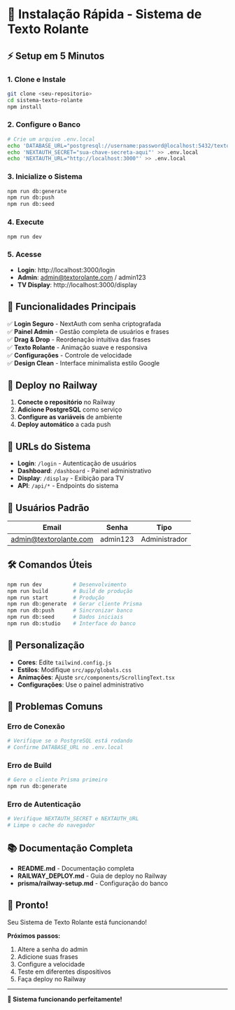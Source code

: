 # 🚀 Instalação Rápida - Sistema de Texto Rolante

## ⚡ Setup em 5 Minutos

### 1. Clone e Instale
```bash
git clone <seu-repositorio>
cd sistema-texto-rolante
npm install
```

### 2. Configure o Banco
```bash
# Crie um arquivo .env.local
echo 'DATABASE_URL="postgresql://username:password@localhost:5432/texto_rolante"' > .env.local
echo 'NEXTAUTH_SECRET="sua-chave-secreta-aqui"' >> .env.local
echo 'NEXTAUTH_URL="http://localhost:3000"' >> .env.local
```

### 3. Inicialize o Sistema
```bash
npm run db:generate
npm run db:push
npm run db:seed
```

### 4. Execute
```bash
npm run dev
```

### 5. Acesse
- **Login**: http://localhost:3000/login
- **Admin**: admin@textorolante.com / admin123
- **TV Display**: http://localhost:3000/display

## 🎯 Funcionalidades Principais

✅ **Login Seguro** - NextAuth com senha criptografada  
✅ **Painel Admin** - Gestão completa de usuários e frases  
✅ **Drag & Drop** - Reordenação intuitiva das frases  
✅ **Texto Rolante** - Animação suave e responsiva  
✅ **Configurações** - Controle de velocidade  
✅ **Design Clean** - Interface minimalista estilo Google  

## 🚀 Deploy no Railway

1. **Conecte o repositório** no Railway
2. **Adicione PostgreSQL** como serviço
3. **Configure as variáveis** de ambiente
4. **Deploy automático** a cada push

## 📱 URLs do Sistema

- **Login**: `/login` - Autenticação de usuários
- **Dashboard**: `/dashboard` - Painel administrativo
- **Display**: `/display` - Exibição para TV
- **API**: `/api/*` - Endpoints do sistema

## 🔐 Usuários Padrão

| Email | Senha | Tipo |
|-------|-------|------|
| admin@textorolante.com | admin123 | Administrador |

## 🛠️ Comandos Úteis

```bash
npm run dev          # Desenvolvimento
npm run build        # Build de produção
npm run start        # Produção
npm run db:generate  # Gerar cliente Prisma
npm run db:push      # Sincronizar banco
npm run db:seed      # Dados iniciais
npm run db:studio    # Interface do banco
```

## 🎨 Personalização

- **Cores**: Edite `tailwind.config.js`
- **Estilos**: Modifique `src/app/globals.css`
- **Animações**: Ajuste `src/components/ScrollingText.tsx`
- **Configurações**: Use o painel administrativo

## 🐛 Problemas Comuns

### Erro de Conexão
```bash
# Verifique se o PostgreSQL está rodando
# Confirme DATABASE_URL no .env.local
```

### Erro de Build
```bash
# Gere o cliente Prisma primeiro
npm run db:generate
```

### Erro de Autenticação
```bash
# Verifique NEXTAUTH_SECRET e NEXTAUTH_URL
# Limpe o cache do navegador
```

## 📚 Documentação Completa

- **README.md** - Documentação completa
- **RAILWAY_DEPLOY.md** - Guia de deploy no Railway
- **prisma/railway-setup.md** - Configuração do banco

## 🎉 Pronto!

Seu Sistema de Texto Rolante está funcionando! 

**Próximos passos:**
1. Altere a senha do admin
2. Adicione suas frases
3. Configure a velocidade
4. Teste em diferentes dispositivos
5. Faça deploy no Railway

---

**🚀 Sistema funcionando perfeitamente!**
